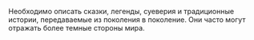 Необходимо описать сказки, легенды, суеверия и традиционные истории, передаваемые из поколения в поколение. Они часто могут отражать более темные стороны мира.